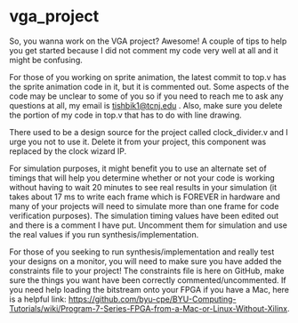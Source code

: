 # vga_project

So, you wanna work on the VGA project? Awesome! A couple of tips to help you get started because I did not comment my code very well at all and it might be confusing.

For those of you working on sprite animation, the latest commit to top.v has the sprite animation code in it, but it is commented out. Some aspects of the code may be unclear to some of you so if you need to reach me to ask any questions at all, my email is tishbik1@tcnj.edu . Also, make sure you delete the portion of my code in top.v that has to do with line drawing.

There used to be a design source for the project called clock_divider.v and I urge you not to use it. Delete it from your project, this component was replaced by the clock wizard IP.

For simulation purposes, it might benefit you to use an alternate set of timings that will help you determine whether or not your code is working without having to wait 20 minutes to see real results in your simulation (it takes about 17 ms to write each frame which is FOREVER in hardware and many of your projects will need to simulate more than one frame for code verification purposes). The simulation timing values have been edited out and there is a comment I have put. Uncomment them for simulation and use the real values if you run synthesis/implementation.

For those of you seeking to run synthesis/implementation and really test your designs on a monitor, you will need to make sure you have added the constraints file to your project! The constraints file is here on GitHub, make sure the things you want have been correctly commented/uncommented. If you need help loading the bitstream onto your FPGA if you have a Mac, here is a helpful link: https://github.com/byu-cpe/BYU-Computing-Tutorials/wiki/Program-7-Series-FPGA-from-a-Mac-or-Linux-Without-Xilinx.
